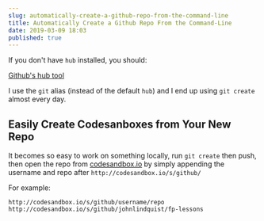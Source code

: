 ```yaml
---
slug: automatically-create-a-github-repo-from-the-command-line
title: Automatically Create a Github Repo From the Command-Line
date: 2019-03-09 18:03
published: true
---
```


If you don't have `hub` installed, you should:

[Github's hub tool](https://hub.github.com/)

I use the `git` alias (instead of the default `hub`) and
I end up using `git create` almost every day.

## Easily Create Codesanboxes from Your New Repo

It becomes so easy to work on something locally, run `git create` then push,
then open the repo from [codesandbox.io](https://codesandbox.io) by
simply appending the username and repo after `http://codesandbox.io/s/github/`

For example:

`http://codesandbox.io/s/github/username/repo`
`http://codesandbox.io/s/github/johnlindquist/fp-lessons`
